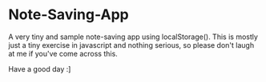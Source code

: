 # Note-Saving-App
A very tiny and sample note-saving app using localStorage().
This is mostly just a tiny exercise in javascript and nothing serious, so please don't laugh at me if you've come across this.

Have a good day :]
